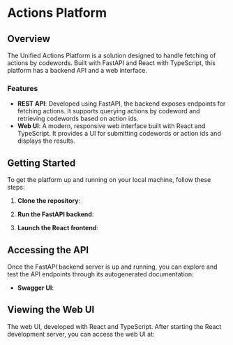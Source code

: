 # Actions Platform

## Overview

The Unified Actions Platform is a solution designed to handle fetching of actions by codewords. Built with FastAPI and React with TypeScript, this platform has a backend API and a web interface.

### Features

- **REST API**: Developed using FastAPI, the backend exposes endpoints for fetching actions. It supports querying actions by codeword and retrieving codewords based on action ids.
- **Web UI**: A modern, responsive web interface built with React and TypeScript. It provides a UI for submitting codewords or action ids and displays the results.



## Getting Started

To get the platform up and running on your local machine, follow these steps:

1. **Clone the repository**:



2. **Run the FastAPI backend**:


3. **Launch the React frontend**:


## Accessing the API

Once the FastAPI backend server is up and running, you can explore and test the API endpoints through its autogenerated documentation:

- **Swagger UI**: 

## Viewing the Web UI

The web UI, developed with React and TypeScript. After starting the React development server, you can access the web UI at:

